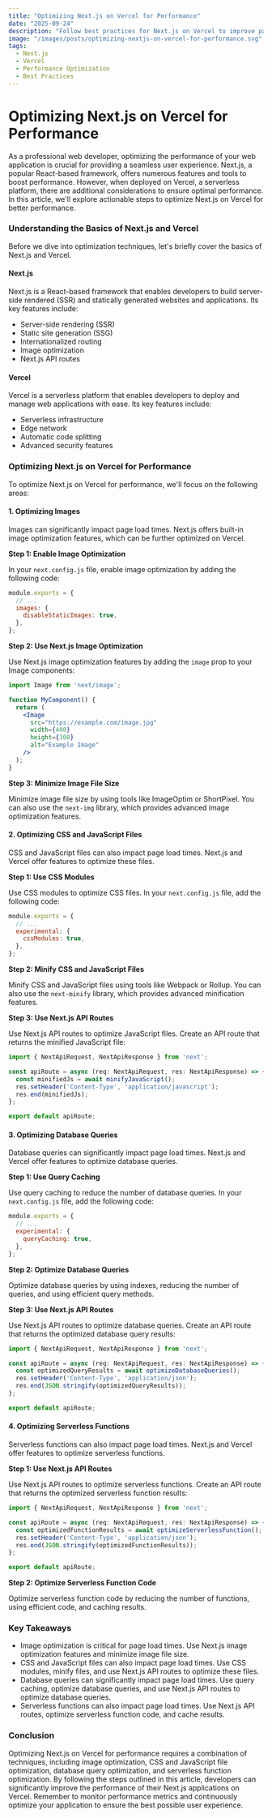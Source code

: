 ```yaml
---
title: "Optimizing Next.js on Vercel for Performance"
date: "2025-09-24"
description: "Follow best practices for Next.js on Vercel to improve page load times, reduce latency, and enhance user experience."
image: "/images/posts/optimizing-nextjs-on-vercel-for-performance.svg"
tags:
  - Next.js
  - Vercel
  - Performance Optimization
  - Best Practices
---
```

**Optimizing Next.js on Vercel for Performance**
=====================================================

As a professional web developer, optimizing the performance of your web application is crucial for providing a seamless user experience. Next.js, a popular React-based framework, offers numerous features and tools to boost performance. However, when deployed on Vercel, a serverless platform, there are additional considerations to ensure optimal performance. In this article, we'll explore actionable steps to optimize Next.js on Vercel for better performance.

### Understanding the Basics of Next.js and Vercel

Before we dive into optimization techniques, let's briefly cover the basics of Next.js and Vercel.

#### Next.js

Next.js is a React-based framework that enables developers to build server-side rendered (SSR) and statically generated websites and applications. Its key features include:

*   Server-side rendering (SSR)
*   Static site generation (SSG)
*   Internationalized routing
*   Image optimization
*   Next.js API routes

#### Vercel

Vercel is a serverless platform that enables developers to deploy and manage web applications with ease. Its key features include:

*   Serverless infrastructure
*   Edge network
*   Automatic code splitting
*   Advanced security features

### Optimizing Next.js on Vercel for Performance

To optimize Next.js on Vercel for performance, we'll focus on the following areas:

#### 1. Optimizing Images

Images can significantly impact page load times. Next.js offers built-in image optimization features, which can be further optimized on Vercel.

**Step 1: Enable Image Optimization**

In your `next.config.js` file, enable image optimization by adding the following code:
```javascript
module.exports = {
  // ...
  images: {
    disableStaticImages: true,
  },
};
```
**Step 2: Use Next.js Image Optimization**

Use Next.js image optimization features by adding the `image` prop to your Image components:
```jsx
import Image from 'next/image';

function MyComponent() {
  return (
    <Image
      src="https://example.com/image.jpg"
      width={400}
      height={300}
      alt="Example Image"
    />
  );
}
```
**Step 3: Minimize Image File Size**

Minimize image file size by using tools like ImageOptim or ShortPixel. You can also use the `next-img` library, which provides advanced image optimization features.

#### 2. Optimizing CSS and JavaScript Files

CSS and JavaScript files can also impact page load times. Next.js and Vercel offer features to optimize these files.

**Step 1: Use CSS Modules**

Use CSS modules to optimize CSS files. In your `next.config.js` file, add the following code:
```javascript
module.exports = {
  // ...
  experimental: {
    cssModules: true,
  },
};
```
**Step 2: Minify CSS and JavaScript Files**

Minify CSS and JavaScript files using tools like Webpack or Rollup. You can also use the `next-minify` library, which provides advanced minification features.

**Step 3: Use Next.js API Routes**

Use Next.js API routes to optimize JavaScript files. Create an API route that returns the minified JavaScript file:
```jsx
import { NextApiRequest, NextApiResponse } from 'next';

const apiRoute = async (req: NextApiRequest, res: NextApiResponse) => {
  const minifiedJs = await minifyJavaScript();
  res.setHeader('Content-Type', 'application/javascript');
  res.end(minifiedJs);
};

export default apiRoute;
```
#### 3. Optimizing Database Queries

Database queries can significantly impact page load times. Next.js and Vercel offer features to optimize database queries.

**Step 1: Use Query Caching**

Use query caching to reduce the number of database queries. In your `next.config.js` file, add the following code:
```javascript
module.exports = {
  // ...
  experimental: {
    queryCaching: true,
  },
};
```
**Step 2: Optimize Database Queries**

Optimize database queries by using indexes, reducing the number of queries, and using efficient query methods.

**Step 3: Use Next.js API Routes**

Use Next.js API routes to optimize database queries. Create an API route that returns the optimized database query results:
```jsx
import { NextApiRequest, NextApiResponse } from 'next';

const apiRoute = async (req: NextApiRequest, res: NextApiResponse) => {
  const optimizedQueryResults = await optimizeDatabaseQueries();
  res.setHeader('Content-Type', 'application/json');
  res.end(JSON.stringify(optimizedQueryResults));
};

export default apiRoute;
```
#### 4. Optimizing Serverless Functions

Serverless functions can also impact page load times. Next.js and Vercel offer features to optimize serverless functions.

**Step 1: Use Next.js API Routes**

Use Next.js API routes to optimize serverless functions. Create an API route that returns the optimized serverless function results:
```jsx
import { NextApiRequest, NextApiResponse } from 'next';

const apiRoute = async (req: NextApiRequest, res: NextApiResponse) => {
  const optimizedFunctionResults = await optimizeServerlessFunction();
  res.setHeader('Content-Type', 'application/json');
  res.end(JSON.stringify(optimizedFunctionResults));
};

export default apiRoute;
```
**Step 2: Optimize Serverless Function Code**

Optimize serverless function code by reducing the number of functions, using efficient code, and caching results.

### Key Takeaways

*   Image optimization is critical for page load times. Use Next.js image optimization features and minimize image file size.
*   CSS and JavaScript files can also impact page load times. Use CSS modules, minify files, and use Next.js API routes to optimize these files.
*   Database queries can significantly impact page load times. Use query caching, optimize database queries, and use Next.js API routes to optimize database queries.
*   Serverless functions can also impact page load times. Use Next.js API routes, optimize serverless function code, and cache results.

### Conclusion

Optimizing Next.js on Vercel for performance requires a combination of techniques, including image optimization, CSS and JavaScript file optimization, database query optimization, and serverless function optimization. By following the steps outlined in this article, developers can significantly improve the performance of their Next.js applications on Vercel. Remember to monitor performance metrics and continuously optimize your application to ensure the best possible user experience.
